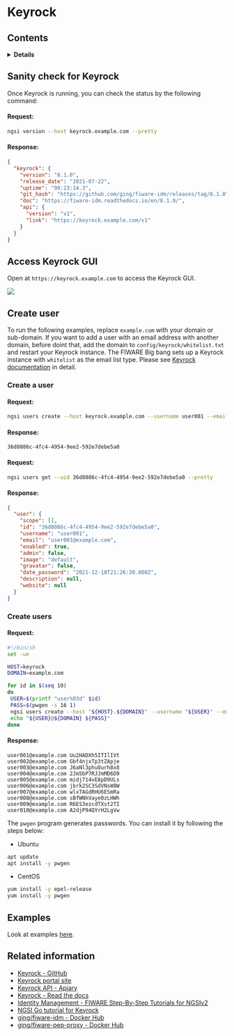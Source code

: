 # Keyrock

## Contents

<details>
<summary><strong>Details</strong></summary>

-   [Sanity check for Keyrock](#sanity-check-for-keyrock)
-   [Access Keyrock GUI](#access-keyrock-gui)
-   [Examples](#examples)
-   [Related information](#related-information)

</details>

## Sanity check for Keyrock

Once Keyrock is running, you can check the status by the following command:

#### Request:

```bash
ngsi version --host keyrock.example.com --pretty
```

#### Response:

```json
{
  "keyrock": {
    "version": "8.1.0",
    "release_date": "2021-07-22",
    "uptime": "00:23:14.3",
    "git_hash": "https://github.com/ging/fiware-idm/releases/tag/8.1.0",
    "doc": "https://fiware-idm.readthedocs.io/en/8.1.0/",
    "api": {
      "version": "v1",
      "link": "https://keyrock.example.com/v1"
    }
  }
}
```

## Access Keyrock GUI

Open at `https://keyrock.example.com` to access the Keyrock GUI.

![](https://raw.githubusercontent.com/lets-fiware/FIWARE-Big-Bang/gh-pages/images/keyrock/keyrock-sign-in.png)

## Create user

To run the following examples, replace `example.com` with your domain or sub-domain. If you want to add a user
with an email address with another domain, before doint that, add the domain to `config/keyrock/whitelist.txt`
and restart your Keyrock instance. The FIWARE Big bang sets up a Keyrock instance with `whitelist` as the email
list type. Please see [Keyrock documentation](https://fiware-idm.readthedocs.io/en/latest/installation_and_administration_guide/configuration/index.html#email-filtering)
in detail.

### Create a user

#### Request:

```bash
ngsi users create --host keyrock.example.com --username user001 --email user001@example.com --password 1234
```

#### Response:

```text
36d8086c-4fc4-4954-9ee2-592e7debe5a0
```

#### Request:

```bash
ngsi users get --uid 36d8086c-4fc4-4954-9ee2-592e7debe5a0 --pretty
```

#### Response:

```json
{
  "user": {
    "scope": [],
    "id": "36d8086c-4fc4-4954-9ee2-592e7debe5a0",
    "username": "user001",
    "email": "user001@example.com",
    "enabled": true,
    "admin": false,
    "image": "default",
    "gravatar": false,
    "date_password": "2021-12-18T21:26:30.000Z",
    "description": null,
    "website": null
  }
}
```

### Create users

#### Request:

```bash
#!/bin/sh
set -ue

HOST=keyrock
DOMAIN=example.com

for id in $(seq 10)
do
 USER=$(printf "user%03d" $id)
 PASS=$(pwgen -s 16 1)
 ngsi users create --host "${HOST}.${DOMAIN}" --username "${USER}" --email "${USER}@${DOMAIN}" --password "${PASS}" > /dev/null
 echo "${USER}@${DOMAIN} ${PASS}"
done
```

#### Response:

```text
user001@example.com Uu2HADXh5ITIlIVt
user002@example.com Gbf4njxTp3tZApje
user003@example.com J6aNl3phuOurh8x8
user004@example.com 2Jm5bP7RJJmMD6D9
user005@example.com midj714vE8pD9ULs
user006@example.com jbrk2SC3SdVNsW8W
user007@example.com wlxTAGdRHU6ESmRa
user008@example.com sBfWNhVaye0zLHWh
user009@example.com R6ES3ezcdTXst2TI
user010@example.com A2djP94QYrH2LgVw
```

The `pwgen` program generates passwords. You can install it by following the steps below:

-   Ubuntu

```bash
apt update
apt install -y pwgen
```

-   CentOS

```bash
yum install -y epel-release
yum install -y pwgen
```

## Examples

Look at examples [here](https://github.com/lets-fiware/FIWARE-Big-Bang/tree/main/examples/keyrock).

## Related information

-   [Keyrock - GitHub](https://github.com/ging/fiware-idm)
-   [Keyrock portal site](https://keyrock-fiware.github.io/)
-   [Keyrock API - Apiary](https://keyrock.docs.apiary.io/#)
-   [Keyrock - Read the docs](https://fiware-idm.readthedocs.io/)
-   [Identity Management - FIWARE Step-By-Step Tutorials for NGSIv2](https://fiware-tutorials.readthedocs.io/en/latest/identity-management.html)
-   [NGSI Go tutorial for Keyrock](https://ngsi-go.letsfiware.jp/tutorial/keyrock/)
-   [ging/fiware-idm - Docker Hub](https://hub.docker.com/r/ging/fiware-idm)
-   [ging/fiware-pep-proxy - Docker Hub](https://hub.docker.com/r/ging/fiware-pep-proxy)
